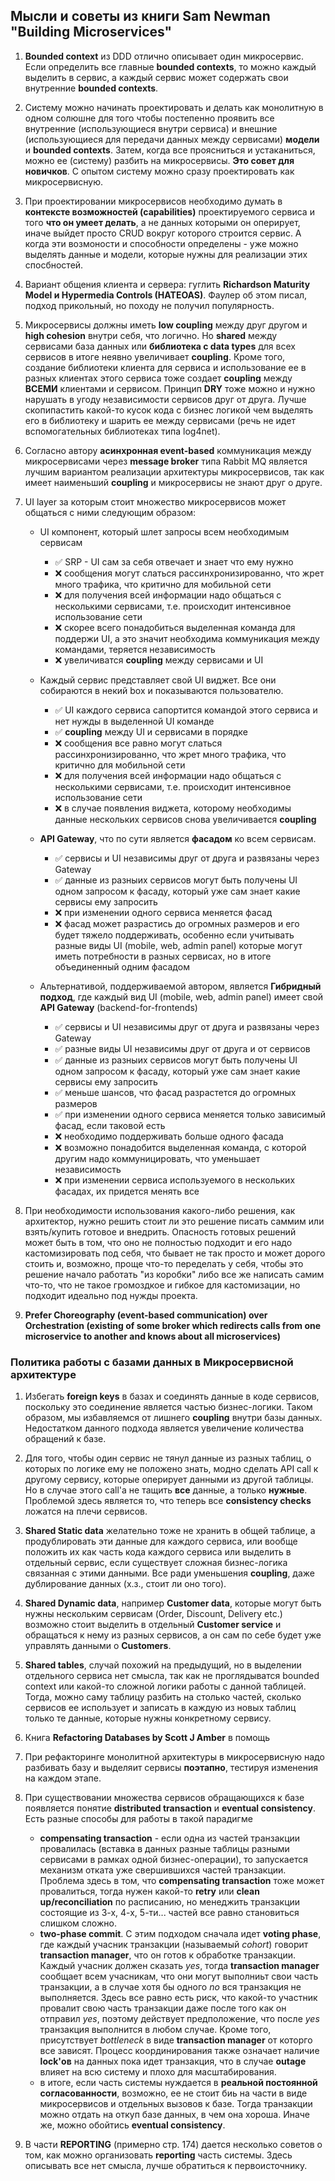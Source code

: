 ## Мысли и советы из книги Sam Newman "Building Microservices"

1. **Bounded context** из DDD отлично описывает один микросервис. Если определить все главные **bounded contexts**, то можно каждый выделить в сервис, а каждый сервис может содержать свои внутренние **bounded contexts**.

2. Систему можно начинать проектировать и делать как монолитную в одном солюшне для того чтобы постепенно проявить все внутренние (использующиеся внутри сервиса) и внешние (использующиеся для передачи данных между сервисами) **модели** и **bounded contexts**. Затем, когда все проясниться и устаканиться, можно ее (систему) разбить на микросервисы. **Это совет для новичков**. С опытом систему можно сразу проектировать как микросервисную.

3. При проектировании микросервисов необходимо думать в **контексте возможностей (capabilities)** проектируемого сервиса и того **что он умеет делать**, а не данных которыми он оперирует, иначе выйдет просто CRUD вокруг которого строится сервис. А когда эти возмоности и способности определены - уже можно выделять данные и модели, которые нужны для реализации этих спосбностей.

4. Вариант общения клиента и сервера: гуглить **Richardson Maturity Model и Hypermedia Controls (HATEOAS)**. Фаулер об этом писал, подход прикольный, но походу не получил популярность.

5. Микросервисы должны иметь **low coupling** между друг другом и **high cohesion** внутри себя, что логично. Но **shared** между сервисами база данных или **библиотека с data types** для всех сервисов в итоге неявно увеличивает **coupling**. Кроме того, создание библиотеки клиента для сервиса и использование ее в разных клиентах этого сервиса тоже создает **coupling** между **ВСЕМИ** клиентами и сервисом. Принцип **DRY** тоже можно и нужно нарушать в угоду независимости сервисов друг от друга. Лучше скопипастить какой-то кусок кода с бизнес логикой чем выделять его в библиотеку и шарить ее между сервисами (речь не идет вспомогательных библиотеках типа log4net).

6. Согласно автору **асинхронная event-based** коммуникация между микросервисами через **message broker** типа Rabbit MQ является лучшим вариантом реализации архитектуры микросервисов, так как имеет наименьший **coupling** и микросервисы не знают друг о друге.

7. UI layer за которым стоит множество микросервисов может общаться с ними следующим образом:
	* UI компонент, который шлет запросы всем необходимым сервисам
		- &#9989; SRP - UI сам за себя отвечает и знает что ему нужно
		- &#10060; сообщения могут слаться рассинхронизированно, что жрет много трафика, что критично для мобильной сети
		- &#10060; для получения всей информации надо общаться с несколькими сервисами, т.е. происходит интенсивное использование сети
		- &#10060; скорее всего понадобиться выделенная команда для поддержи UI, а это значит необходима коммуникация между командами, теряется независимость
		- &#10060; увеличиватся **coupling** между сервисами и UI
	
	* Каждый сервис представляет свой UI виджет. Все они собираются в некий box и показываются пользователю.  
		- &#9989; UI каждого сервиса сапортится командой этого сервиса и нет нужды в выделенной UI команде
		- &#9989; **coupling** между UI и сервисами в порядке
		- &#10060; сообщения все равно могут слаться рассинхронизированно, что жрет много трафика, что критично для мобильной сети
		- &#10060; для получения всей информации надо общаться с несколькими сервисами, т.е. происходит интенсивное использование сети
		- &#10060; в случае появления виджета, которому необходимы данные нескольких сервисов снова увеличивается **coupling**		
	* **API Gateway**, что по сути является **фасадом** ко всем сервисам. 
		- &#9989; сервисы и UI независимы друг от друга и развязаны через Gateway
		- &#9989; данные из разныих сервисов могут быть получены UI одном запросом к фасаду, который уже сам знает какие сервисы ему запросить
		- &#10060; при изменении одного сервиса меняется фасад
		- &#10060; фасад может разрастись до огромных размеров и его будет тяжело поддерживать, особенно если учитывать разные виды UI (mobile, web, admin panel) которые могут иметь потребности в разных сервисах, но в итоге объединенный одним фасадом
	
	* Альтернативой, поддерживаемой автором, является **Гибридный подход**, где каждый вид UI (mobile, web, admin panel) имеет свой **API Gateway** (backend-for-frontends)
		- &#9989; сервисы и UI независимы друг от друга и развязаны через Gateway
		- &#9989; разные виды UI независимы друг от друга и от сервисов
		- &#9989; данные из разныих сервисов могут быть получены UI одном запросом к фасаду, который уже сам знает какие сервисы ему запросить
		- &#9989; меньше шансов, что фасад разрастется до огромных размеров
		- &#9989; при изменении одного сервиса меняется только зависимый фасад, если таковой есть
		- &#10060; необходимо поддерживать больше одного фасада
		- &#10060; возможно понадобится выделенная команда, с которой другим надо коммуницировать, что уменьшает независимость
		- &#10060; при изменении сервиса используемого в нескольких фасадах, их придется менять все

8. При необходимости использования какого-либо решения, как архитектор, нужно решить стоит ли это решение писать саммим или взять/купить готовое и внедрить. Опасность готовых решений может быть в том, что оно не полностью подходит и его надо кастомизировать под себя, что бывает не так просто и может дорого стоить и, возможно, проще что-то переделать у себя, чтобы это решение начало работать "из коробки" либо все же написать самим что-то, что не такое громоздкое и гибкое для кастомизации, но подходит идеально под нужды проекта.

9. **Prefer Choreography (event-based communication) over Orchestration (existing of some broker which redirects calls from one microservice to another and knows about all microservices)**

### Политика работы с базами данных в Микросервисной архитектуре

1. Избегать **foreign keys** в базах и соединять данные в коде сервисов, поскольку это соединение является частью бизнес-логики. Таком образом, мы избавляемся от лишнего **coupling** внутри базы данных. Недостатком данного подхода является увеличение количества обращений к базе.

2. Для того, чтобы один сервис не тянул данные из разных таблиц, о которых по логике ему не положено знать, модно сделать API call к другому сервису, которые оперирует данными из другой таблицы. Но в случае этого call'a не тащить **все** данные, а только **нужные**. Проблемой здесь является то, что теперь все **consistency checks** ложатся на плечи сервисов.

3. **Shared Static data** желательно тоже не хранить в общей таблице, а продублировать эти данные для каждого сервиса, или вообще положить их как часть кода каждого сервиса или выделить в отдельный сервис, если существует сложная бизнес-логика связанная с этими данными. Все ради уменьшения **coupling**, даже дублирование данных (х.з., стоит ли оно того).

4. **Shared Dynamic data**, например **Customer data**, которые могут быть нужны нескольким сервисам (Order, Discount, Delivery etc.) возможно стоит выделить в отдельный **Customer service** и обращаться к нему из разных сервисов, а он сам по себе будет уже управлять данными о **Customers**.

5. **Shared tables**, случай похожий на предыдущий, но в выделении отдельного сервиса нет смысла, так как не проглядыватся bounded context или какой-то сложной логики работы с данной таблицей. Тогда, можно саму таблицу разбить на столько частей, сколько сервисов ее использует и записать в каждую из новых таблиц только те данные, которые нужны конкретному сервису.

6. Книга **Refactoring Databases by Scott J Amber** в помощь

7. При рефакторинге монолитной архитектуры в микросервисную надо разбивать базу и выделяит сервисы **поэтапно**, тестируя изменения на каждом этапе.

8. При существовании множества сервисов обращающихся к базе появляется понятие **distributed transaction** и **eventual consistency**. Есть разные способы для работы в такой парадигме
	- **compensating transaction** - если одна из частей транзакции провалилась (вставка в данных разные таблицы разными сервисами в рамках одной бизнес-операции), то запускается механизм отката уже свершившихся частей транзакции. Проблема здесь в том, что **compensating transaction** тоже может провалиться, тогда нужен какой-то **retry** или **clean up/reconciliation**  по расписанию, но менеджить транзакции состоящие из 3-х, 4-х, 5-ти... частей все равно становиться слишком сложно.
	- **two-phase commit**. С этим подходом сначала идет **voting phase**, где каждый учасник транзакции (называемый _cohort_) говорит **transaction manager**, что он готов к обработке транзакции. Каждый учасник должен сказать _yes_, тогда **transaction manager** сообщает всем учасникам, что они могут выполниьт свои часть транзакции, а в случае хотя бы одного _no_ вся транзакция не выполняется. Здесь все равно есть риск, что какой-то участник провалит свою часть транзакции даже после того как он отправил _yes_, поэтому действует предположение, что после _yes_ транзакция выполнится в любом случае. Кроме того, присутствует _bottleneck_ в виде **transaction manager** от которго все зависят. Процесс координирования также означает наличие **lock'ов** на данных пока идет транзакция, что в случае **outage** влияет на всю систему и плохо для масштабирования.
	- в итоге, если часть системы нуждается в **реальной постоянной согласованности**, возможно, ее не стоит биь на части в виде микросервисов и отдельных вызовов к базе. Тогда транзакции можно отдать на откуп базе данных, в чем она хороша. Иначе же, можно обойтись **eventual consistency**.
	
9. В части **REPORTING** (примерно стр. 174) дается несколько советов о том, как можно организовать **reporting** часть системы. Здесь описывать все нет смысла, лучше обратиться к первоисточнику.

